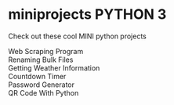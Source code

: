 # miniprojects PYTHON 3

Check out these cool MINI python projects


Web Scraping Program <br>
Renaming Bulk Files<br>
Getting Weather Information<br>
Countdown Timer<br>
Password Generator<br>
QR Code With Python<br>
